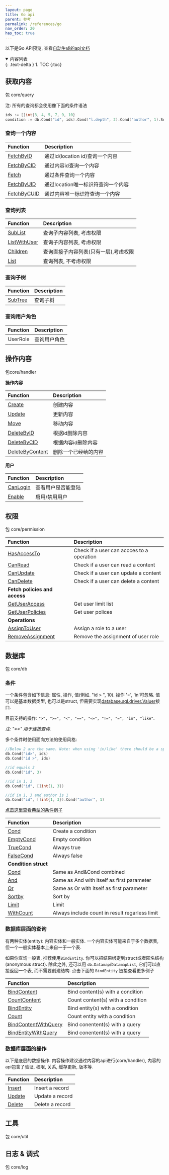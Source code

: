 ```yaml
---
layout: page
title: Go api
parent: 参考
permalink: /references/go
nav_order: 20
has_toc: true
---
```


以下是Go API预览, 查看[自动生成的api文档](https://pkg.go.dev/github.com/digimakergo/digimaker#section-documentation)

<details open markdown="block">
  <summary>
    内容列表
  </summary>
  {: .text-delta }
1. TOC
{:toc}
</details>

## 获取内容
包 core/query

注: 所有的查询都会使用像下面的条件语法

```go
ids := []int{3, 4, 5, 7, 9, 10}
condition := db.Cond("id", ids).Cond("l.depth", 2).Cond("author", 1).Sortby("modified desc").Limit(0, 2)
```

### 查询一个内容

| Function        | Description       
|:-------------|:---------------------|
| [FetchByID](https://pkg.go.dev/github.com/digimakergo/digimaker/core/query#FetchByID)       |  通过id(location id)查询一个内容  |
| [FetchByCID](https://pkg.go.dev/github.com/digimakergo/digimaker/core/query#FetchByCID)     |  通过内容id查询一个内容  |
| [Fetch](https://pkg.go.dev/github.com/digimakergo/digimaker/core/query#Fetch)           |   通过条件查询一个内容  |
| [FetchByUID](https://pkg.go.dev/github.com/digimakergo/digimaker/core/query#FetchByUID)     |  通过location唯一标识符查询一个内容  |
| [FetchByCUID](https://pkg.go.dev/github.com/digimakergo/digimaker/core/query#FetchByCUID)   |  通过内容唯一标识符查询一个内容  |


### 查询列表

| Function        | Description       
|:-------------|:---------------------|
| [SubList](https://pkg.go.dev/github.com/digimakergo/digimaker/core/query#SubList)       |  查询子内容列表, 考虑权限  |
| [ListWithUser](https://pkg.go.dev/github.com/digimakergo/digimaker/core/query#ListWithUser)  | 查询子内容列表, 考虑权限 |
| [Children](https://pkg.go.dev/github.com/digimakergo/digimaker/core/query#Children)      |  查询直接子内容列表(只有一层),考虑权限  |
| [List](https://pkg.go.dev/github.com/digimakergo/digimaker/core/query#List)     |  查询列表, 不考虑权限  |

### 查询子树

| Function        | Description       
|:-------------|:---------------------|
| [SubTree](https://pkg.go.dev/github.com/digimakergo/digimaker/core/query#SubTree)        |  查询子树  |

### 查询用户角色

| Function        | Description       
|:-------------|:---------------------|
| UserRole  |  查询用户角色 |

## 操作内容
包core/handler

**操作内容**

| Function        | Description       
|:-------------|:---------------------|
| [Create](https://pkg.go.dev/github.com/digimakergo/digimaker/core/handler#ContentHandler.Create)        |  创建内容 |
| [Update](https://pkg.go.dev/github.com/digimakergo/digimaker/core/handler#ContentHandler.Update)        |  更新内容 |
| [Move](https://pkg.go.dev/github.com/digimakergo/digimaker/core/handler#ContentHandler.Move)        |  移动内容 |
| [DeleteByID](https://pkg.go.dev/github.com/digimakergo/digimaker/core/handler#ContentHandler.DeleteByID)        |  根据id删除内容 |
| [DeleteByCID](https://pkg.go.dev/github.com/digimakergo/digimaker/core/handler#ContentHandler.DeleteByCID)        |  根据内容id删除内容 |
| [DeleteByContent](https://pkg.go.dev/github.com/digimakergo/digimaker/core/handler#ContentHandler.DeleteByContent)        | 删除一个已经给的内容 |


**用户**

| Function        | Description       
|:-------------|:---------------------|
| [CanLogin](https://pkg.go.dev/github.com/digimakergo/digimaker/core/handler#CanLogin)        |  查看用户是否能登陆 |
| [Enable](https://pkg.go.dev/github.com/digimakergo/digimaker/core/handler#Enable)        |  启用/禁用用户 |

## 权限
包 core/permission

| Function        | Description       
|:-------------|:---------------------|
| [HasAccessTo](https://pkg.go.dev/github.com/digimakergo/digimaker/core/permission#HasAccessTo)        |  Check if a user can accces to a operation |
| [CanRead](https://pkg.go.dev/github.com/digimakergo/digimaker/core/permission#CanRead)        |  Check if a user can read a content |
| [CanUpdate](https://pkg.go.dev/github.com/digimakergo/digimaker/core/permission#CanUpdate)        |  Check if a user can update a content |
| [CanDelete](https://pkg.go.dev/github.com/digimakergo/digimaker/core/permission#CanDelete)        |  Check if a user can delete a content |
| **Fetch policies and access**        |   |
| [GetUserAccess](https://pkg.go.dev/github.com/digimakergo/digimaker/core/permission#GetUserAccess)        |  Get user limit list|
| [GetUserPolicies](https://pkg.go.dev/github.com/digimakergo/digimaker/core/permission#GetUserPolicies)        |  Get user polices|
| **Operations**| |
| [AssignToUser](https://pkg.go.dev/github.com/digimakergo/digimaker/core/permission#AssignToUser)        |  Assign a role to a user|
| [RemoveAssignment](https://pkg.go.dev/github.com/digimakergo/digimaker/core/permission#RemoveAssignment)        |  Remove the assignment of user role|

## 数据库
包 core/db


### 条件

一个条件包含如下信息: 属性, 操作, 值(例如. "id > ", 10). 操作 '=', 'in'可忽略. 值可以是基本数据类型, 也可以是struct, 但需要实现[database.sql.driver.Valuer](https://golang.org/pkg/database/sql/driver/#Valuer)接口.


目前支持的操作: `">", ">=", "<", "==", "<=", "!=", "=", "in", "like"`. 

*注: "==" 用于连接查询.*

多个条件时使用面向方法的使用风格:

```go
//Below 2 are the same. Note: when using 'in/like' there should be a space before the operator
db.Cond("id>", ids)
db.Cond("id >", ids)

//id equals 3
db.Cond("id", 3)

//id in 1, 3
db.Cond("id", []int{1, 3})

//id in 1, 3 and author is 1
db.Cond("id", []int{1, 3}).Cond("author", 1)
```

[点击这里查看典型的条件例子](https://pkg.go.dev/github.com/digimakergo/digimaker/core/db#example-Cond)

| Function        | Description       
|:-------------|:---------------------|
| [Cond](https://pkg.go.dev/github.com/digimakergo/digimaker/core/db#Cond)        |  Create a condition |
| [EmptyCond](https://pkg.go.dev/github.com/digimakergo/digimaker/core/db#EmptyCond)        |  Empty condition |
| [TrueCond](https://pkg.go.dev/github.com/digimakergo/digimaker/core/db#TrueCond)        |  Always true |
| [FalseCond](https://pkg.go.dev/github.com/digimakergo/digimaker/core/db#FalseCond)        |  Always false |
| **Condition struct**| |
| [Cond](https://pkg.go.dev/github.com/digimakergo/digimaker/core/db#Condition.Cond)     |  Same as And&Cond combined |
| [And](https://pkg.go.dev/github.com/digimakergo/digimaker/core/db#Condition.And)   | Same as And with itself as first parameter |
| [Or](https://pkg.go.dev/github.com/digimakergo/digimaker/core/db#Condition.Or)    | Same as Or with itself as first parameter |
| [Sortby](https://pkg.go.dev/github.com/digimakergo/digimaker/core/db#Condition.Sortby)        |  Sort by |
| [Limit](https://pkg.go.dev/github.com/digimakergo/digimaker/core/db#Condition.Limit)        |  Limit |
| [WithCount](https://pkg.go.dev/github.com/digimakergo/digimaker/core/db#Condition.WithCount)   |  Always include count in result regarless limit |

### 数据库层面的查询

有两种实体(entity): 内容实体和一般实体. 一个内容实体可能来自于多个数据表, 但一个一般实体基本上来自一于一个表.

如果你查询一般表, 推荐使用`BindEntity`. 你可以把结果绑定到struct或者匿名结构(anonymous struct). 除此之外, 还可以用 `db.Datamap`/`DatamapList`, 它们可以直接返回一个表, 而不需要创建结构. 点击下面的 `BindEntity` 链接查看更多例子

| Function        | Description       
|:-------------|:---------------------|
| [BindContent](https://pkg.go.dev/github.com/digimakergo/digimaker/core/db#BindContent)        |  Bind content(s) with a condition |
| [CountContent](https://pkg.go.dev/github.com/digimakergo/digimaker/core/db#CountContent)        |  Count content(s) with a condition |
| [BindEntity](https://pkg.go.dev/github.com/digimakergo/digimaker/core/db#BindEntity)        |  Bind entity(s) with a condition |
| [Count](https://pkg.go.dev/github.com/digimakergo/digimaker/core/db#Count)        |   Count entity with a condition |
| [BindContentWithQuery](https://pkg.go.dev/github.com/digimakergo/digimaker/core/db#BindContentWithQuery)        |  Bind conentent(s) with a query|
| [BindEntityWithQuery](https://pkg.go.dev/github.com/digimakergo/digimaker/core/db#BindEntityWithQuery)        |  Bind conentent(s) with a query|

### 数据库层面的操作
以下是底层的数据操作. 内容操作建议通过内容的api进行(core/handler), 内容的api包含了验证, 权限, 关系, 缓存更新, 版本等.

| Function        | Description       
|:-------------|:---------------------|
| [Insert](https://pkg.go.dev/github.com/digimakergo/digimaker/core/db#Insert)        |  Insert a record |
| [Update](https://pkg.go.dev/github.com/digimakergo/digimaker/core/db#Update)        |  Update a record |
| [Delete](https://pkg.go.dev/github.com/digimakergo/digimaker/core/db#Delete)        |  Delete a record |




## 工具
包 core/util

## 日志 & 调式
包 core/log
